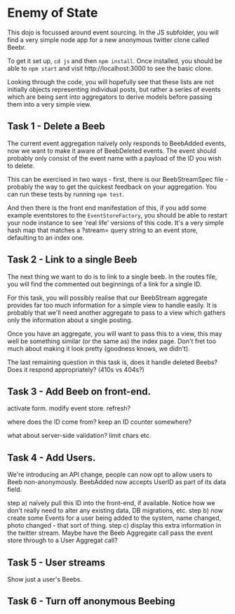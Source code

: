 # Enemy of State

This dojo is focussed around event sourcing. In the JS subfolder, you will find a very simple node app for a new anonymous twitter clone called Beebr.

To get it set up, `cd js` and then `npm install`. Once installed, you should be able to `npm start` and visit http://localhost:3000 to see the basic clone.

Looking through the code, you will hopefully see that these lists are not initially objects representing individual posts, but rather a series of events which are being sent into aggregators to derive models before passing them into a very simple view.

## Task 1 - Delete a Beeb

The current event aggregation naïvely only responds to BeebAdded events, now we want to make it aware of BeebDeleted events. The event should probably only consist of the event name with a payload of the ID you wish to delete.

This can be exercised in two ways - first, there is our BeebStreamSpec file - probably the way to get the quickest feedback on your aggregation. You can run these tests by running `npm test`.

And then there is the front end manifestation of this, if you add some example eventstores to the `EventStoreFactory`, you should be able to restart your node instance to see 'real life' versions of this code. It's a very simple hash map that matches a ?stream= query string to an event store, defaulting to an index one.

## Task 2 - Link to a single Beeb

The next thing we want to do is to link to a single beeb. In the routes file, you will find the commented out beginnings of a link for a single ID. 

For this task, you will possibly realise that our BeebStream aggregate provides far too much information for a simple view to handle easily. It is probably that we'll need another aggregate to pass to a view which gathers only the information about a single posting.

Once you have an aggregate, you will want to pass this to a view, this may well be something similar (or the same as) the index page. Don't fret too much about making it look pretty (goodness knows, we didn't).

The last remaining question in this task is, does it handle deleted Beebs? Does it respond appropriately? (410s vs 404s?)

## Task 3 - Add Beeb on front-end.

activate form.
modify event store.
refresh?

where does the ID come from? keep an ID counter somewhere?

what about server-side validation? limit chars etc.

## Task 4 - Add Users.

We're introducing an API change, people can now opt to allow users to Beeb non-anonymously.
BeebAdded now accepts UserID as part of its data field.

step a) naïvely pull this ID into the front-end, if available. Notice how we don't really need to alter any existing data, DB migrations, etc.
step b) now create some Events for a user being added to the system, name changed, photo changed - that sort of thing.
step c) display this extra information in the twitter stream. Maybe have the Beeb Aggregate call pass the event store through to a User Aggregat call?

## Task 5 - User streams

Show just a user's Beebs.

## Task 6 - Turn off anonymous Beebing
